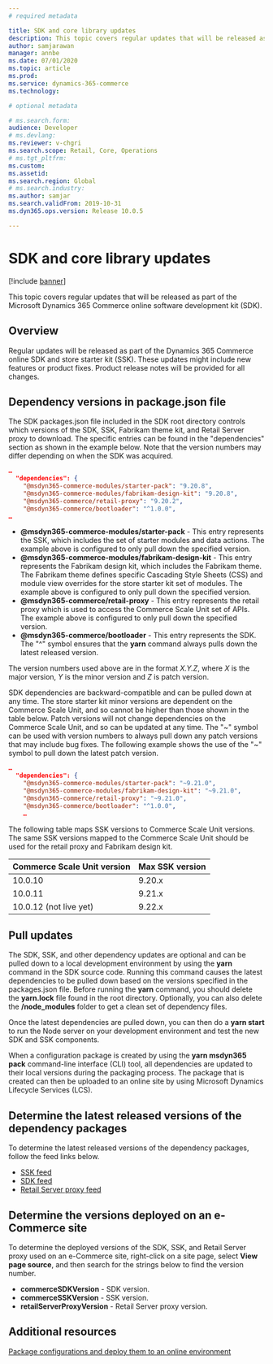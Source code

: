 ```yaml
---
# required metadata

title: SDK and core library updates
description: This topic covers regular updates that will be released as part of the Microsoft Dynamics 365 Commerce online software development kit (SDK).
author: samjarawan
manager: annbe
ms.date: 07/01/2020
ms.topic: article
ms.prod: 
ms.service: dynamics-365-commerce
ms.technology: 

# optional metadata

# ms.search.form: 
audience: Developer
# ms.devlang: 
ms.reviewer: v-chgri
ms.search.scope: Retail, Core, Operations
# ms.tgt_pltfrm: 
ms.custom: 
ms.assetid: 
ms.search.region: Global
# ms.search.industry: 
ms.author: samjar
ms.search.validFrom: 2019-10-31
ms.dyn365.ops.version: Release 10.0.5

---
```

# SDK and core library updates

[!include [banner](../includes/banner.md)]

This topic covers regular updates that will be released as part of the Microsoft Dynamics 365 Commerce online software development kit (SDK).

## Overview

Regular updates will be released as part of the Dynamics 365 Commerce online SDK and store starter kit (SSK). These updates might include new features or product fixes. Product release notes will be provided for all changes.

## Dependency versions in package.json file

The SDK packages.json file included in the SDK root directory controls which versions of the SDK, SSK, Fabrikam theme kit, and Retail Server proxy to download. The specific entries can be found in the "dependencies" section as shown in the example below. Note that the version numbers may differ depending on when the SDK was acquired.

```json
…
  "dependencies": {
    "@msdyn365-commerce-modules/starter-pack": "9.20.8",
    "@msdyn365-commerce-modules/fabrikam-design-kit": "9.20.8",
    "@msdyn365-commerce/retail-proxy": "9.20.2",
    "@msdyn365-commerce/bootloader": "^1.0.0",
…
```
- **@msdyn365-commerce-modules/starter-pack** - This entry represents the SSK, which includes the set of starter modules and data actions. The example above is configured to only pull down the specified version.
- **@msdyn365-commerce-modules/fabrikam-design-kit** - This entry represents the Fabrikam design kit, which includes the Fabrikam theme. The Fabrikam theme defines specific Cascading Style Sheets (CSS) and module view overrides for the store starter kit set of modules. The example above is configured to only pull down the specified version.
- **@msdyn365-commerce/retail-proxy** - This entry represents the retail proxy which is used to access the Commerce Scale Unit set of APIs. The example above is configured to only pull down the specified version.
- **@msdyn365-commerce/bootloader** - This entry represents the SDK. The "^" symbol ensures that the **yarn** command always pulls down the latest released version.

The version numbers used above are in the format *X.Y.Z*, where *X* is the major version, *Y* is the minor version and *Z* is patch version.  

SDK dependencies are backward-compatible and can be pulled down at any time. The store starter kit minor versions are dependent on the Commerce Scale Unit, and so cannot be higher than those shown in the table below. Patch versions will not change dependencies on the Commerce Scale Unit, and so can be updated at any time. The "&#126;" symbol can be used with version numbers to always pull down any patch versions that may include bug fixes. The following example shows the use of the "&#126;" symbol to pull down the latest patch version.

```json
…
  "dependencies": {
    "@msdyn365-commerce-modules/starter-pack": "~9.21.0",
    "@msdyn365-commerce-modules/fabrikam-design-kit": "~9.21.0",
    "@msdyn365-commerce/retail-proxy": "~9.21.0",
    "@msdyn365-commerce/bootloader": "^1.0.0",
    …
```

The following table maps SSK versions to Commerce Scale Unit versions. The same SSK versions mapped to the Commerce Scale Unit should be used for the retail proxy and Fabrikam design kit.

| Commerce Scale Unit version | Max SSK version |
| --------------- | --------------- |
| 10.0.10 | 9.20.x |
| 10.0.11 | 9.21.x |
| 10.0.12 (not live yet) | 9.22.x |

## Pull updates

The SDK, SSK, and other dependency updates are optional and can be pulled down to a local development environment by using the **yarn** command in the SDK source code. Running this command causes the latest dependencies to be pulled down based on the versions specified in the packages.json file. Before running the **yarn** command, you should delete the **yarn.lock** file found in the root directory. Optionally, you can also delete the **/node_modules** folder to get a clean set of dependency files.

Once the latest dependencies are pulled down, you can then do a **yarn start** to run the Node server on your development environment and test the new SDK and SSK components.

When a configuration package is created by using the **yarn msdyn365 pack** command-line interface (CLI) tool, all dependencies are updated to their local versions during the packaging process. The package that is created can then be uploaded to an online site by using Microsoft Dynamics Lifecycle Services (LCS).

## Determine the latest released versions of the dependency packages

To determine the latest released versions of the dependency packages, follow the feed links below.

- [SSK feed](https://dev.azure.com/commerce-partner/Registry/_packaging?_a=package&feed=dynamics365-commerce&view=versions&package=%40msdyn365-commerce-modules%2Fstarter-pack&protocolType=Npm)
- [SDK feed](https://dev.azure.com/commerce-partner/Registry/_packaging?_a=package&feed=dynamics365-commerce&view=versions&package=%40msdyn365-commerce%2Fbootloader&protocolType=Npm)
- [Retail Server proxy feed](https://dev.azure.com/commerce-partner/Registry/_packaging?_a=package&feed=dynamics365-commerce&view=versions&package=%40msdyn365-commerce%2Fretail-proxy&protocolType=Npm)

## Determine the versions deployed on an e-Commerce site

To determine the deployed versions of the SDK, SSK, and Retail Server proxy used on an e-Commerce site, right-click on a site page, select **View page source**, and then search for the strings below to find the version number.

- **commerceSDKVersion** - SDK version.
- **commerceSSKVersion** - SSK version.
- **retailServerProxyVersion** - Retail Server proxy version.

## Additional resources

[Package configurations and deploy them to an online environment](package-deploy.md)
